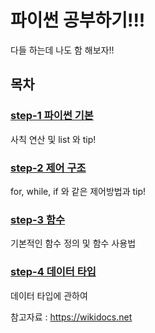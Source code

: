 

# 파이썬 공부하기!!!

다들 하는데 나도 함 해보자!!

## 목차
### [step-1 파이썬 기본](./step-1/main.py)
사칙 연산 및 list 와 tip!
### [step-2 제어 구조](./step-2/main.py)
for, while, if 와 같은 제어방법과 tip!
### [step-3 함수](./step-3/main.py)
기본적인 함수 정의 및 함수 사용법
### [step-4 데이터 타입](./step-4/main.py)
데이터 타입에 관하여

참고자료 : https://wikidocs.net